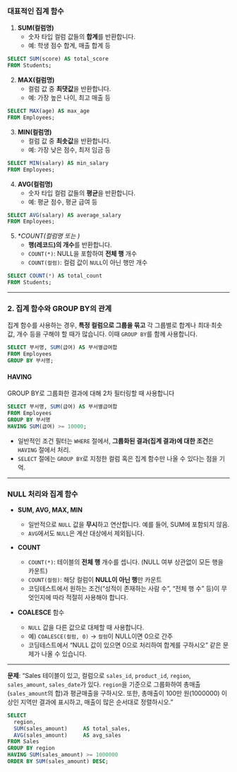 ### 대표적인 집계 함수
1. **SUM(컬럼명)**
	- 숫자 타입 컬럼 값들의 **합계**를 반환합니다.
	- 예: 학생 점수 합계, 매출 합계 등

```sql
SELECT SUM(score) AS total_score
FROM Students;
```

2. **MAX(컬럼명)**
	- 컬럼 값 중 **최댓값**을 반환합니다.
	- 예: 가장 높은 나이, 최고 매출 등


```sql
SELECT MAX(age) AS max_age
FROM Employees;
```


3. **MIN(컬럼명)**
	- 컬럼 값 중 **최솟값**을 반환합니다.
	- 예: 가장 낮은 점수, 최저 임금 등


```sql
SELECT MIN(salary) AS min_salary
FROM Employees;
```


4. **AVG(컬럼명)**
	- 숫자 타입 컬럼 값들의 **평균**을 반환합니다.
	- 예: 평균 점수, 평균 급여 등


```sql
SELECT AVG(salary) AS average_salary
FROM Employees;
```


5. **COUNT(컬럼명 또는 *)**
	- **행(레코드)의 개수**를 반환합니다.
	- `COUNT(*)`: NULL을 포함하여 **전체 행** 개수
	- `COUNT(컬럼)`: 컬럼 값이 `NULL`이 아닌 행만 개수


```sql
SELECT COUNT(*) AS total_count
FROM Students;
```
---
### 2. 집계 함수와 GROUP BY의 관계
집계 함수를 사용하는 경우, **특정 컬럼으로 그룹을 묶고** 각 그룹별로 합계나 최대·최솟값, 개수 등을 구해야 할 때가 많습니다. 이때 `GROUP BY`를 함께 사용합니다.
```sql
SELECT 부서명, SUM(급여) AS 부서별급여합
FROM Employees
GROUP BY 부서명;
```
#### HAVING
GROUP BY로 그룹화한 결과에 대해 2차 필터링할 때 사용합니다
```sql
SELECT 부서명, SUM(급여) AS 부서별급여합
FROM Employees
GROUP BY 부서명
HAVING SUM(급여) >= 10000;
```
- 일반적인 조건 필터는 `WHERE` 절에서, **그룹화된 결과(집계 결과)에 대한 조건**은 `HAVING` 절에서 처리.
- `SELECT` 절에는 `GROUP BY`로 지정한 컬럼 혹은 집계 함수만 나올 수 있다는 점을 기억.
---
### NULL 처리와 집계 함수
- **SUM, AVG, MAX, MIN**
    
    - 일반적으로 `NULL` 값을 **무시**하고 연산합니다. 예를 들어, SUM에 포함되지 않음.
    - `AVG`에서도 `NULL`은 계산 대상에서 제외됩니다.
- **COUNT**
    
    - `COUNT(*)`: 테이블의 **전체 행** 개수를 셉니다. (NULL 여부 상관없이 모든 행을 카운트)
    - `COUNT(컬럼)`: 해당 컬럼이 **NULL이 아닌 행**만 카운트
    - 코딩테스트에서 원하는 조건(“성적이 존재하는 사람 수”, “전체 행 수” 등)이 무엇인지에 따라 적절히 사용해야 합니다.
- **COALESCE** 함수
    
    - `NULL` 값을 다른 값으로 대체할 때 사용합니다.
    - 예) `COALESCE(컬럼, 0)` → `컬럼`이 NULL이면 0으로 간주
    - 코딩테스트에서 “NULL 값이 있으면 0으로 처리하여 합계를 구하시오” 같은 문제가 나올 수 있습니다.
---
**문제**: “Sales 테이블이 있고, 컬럼으로 `sales_id`, `product_id`, `region`, `sales_amount`, `sales_date`가 있다. `region`을 기준으로 그룹화하여 총매출(`sales_amount`의 합)과 평균매출을 구하시오. 또한, 총매출이 100만 원(1000000) 이상인 지역만 결과에 표시하고, 매출이 많은 순서대로 정렬하시오.”
```sql
SELECT 
  region,
  SUM(sales_amount)     AS total_sales,
  AVG(sales_amount)     AS avg_sales
FROM Sales
GROUP BY region
HAVING SUM(sales_amount) >= 1000000
ORDER BY SUM(sales_amount) DESC;
```
